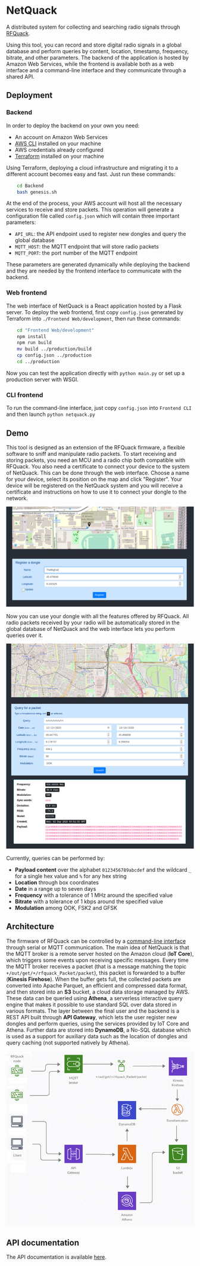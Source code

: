 # NetQuack

A distributed system for collecting and searching radio signals through [RFQuack](https://github.com/rfquack/RFQuack).

Using this tool, you can record and store digital radio signals in a global database and perform queries by content, location, timestamp, frequency, bitrate, and other parameters.
The backend of the application is hosted by Amazon Web Services, while the frontend is available both as a web interface and a command-line interface and they communicate through a shared API.

## Deployment

### Backend

In order to deploy the backend on your own you need:

* An account on Amazon Web Services
* [AWS CLI](https://docs.aws.amazon.com/cli/latest/userguide/cli-chap-install.html) installed on your machine
* AWS credentials already configured
* [Terraform](https://www.terraform.io/downloads.html) installed on your machine

Using Terraform, deploying a cloud infrastructure and migrating it to a different account becomes easy and fast. Just run these commands:
```bash
    cd Backend
    bash genesis.sh
```

At the end of the process, your AWS account will host all the necessary services to receive and store packets.
This operation will generate a configuration file called ```config.json``` which will contain three important parameters: 
* ```API_URL```: the API endpoint used to register new dongles and query the global database
* ```MQTT_HOST```: the MQTT endpoint that will store radio packets
* ```MQTT_PORT```: the port number of the MQTT endpoint

These parameters are generated dynamically while deploying the backend and they are needed by the frontend interface to communicate with the backend.

### Web frontend

The web interface of NetQuack is a React application hosted by a Flask server. To deploy the web frontend, first copy ```config.json``` generated by Terraform into ```./Frontend Web/development```, then run these commands:
```bash
    cd "Frontend Web/development"
    npm install
    npm run build
    mv build ../production/build
    cp config.json ../production
    cd ../production
```

Now you can test the application directly with ```python main.py``` or set up a production server with WSGI.

### CLI frontend

To run the command-line interface, just copy ```config.json``` into ```Frontend CLI``` and then launch ```python netquack.py```

## Demo

This tool is designed as an extension of the RFQuack firmware, a flexible software to sniff and manipulate radio packets. To start receiving and storing packets, you need an MCU and a radio chip both compatible with RFQuack. You also need a certificate to connect your device to the system of NetQuack. This can be done through the web interface.
Choose a name for your device, select its position on the map and click "Register". Your device will be registered on the NetQuack system and you will receive a certificate and instructions on how to use it to connect your dongle to the network.

![image info](./Pictures/register.png)

Now you can use your dongle with all the features offered by RFQuack. All radio packets received by your radio will be automatically stored in the global database of NetQuack and the web interface lets you perform queries over it.

![image info](./Pictures/query.png)

Currently, queries can be performed by:
* **Payload content** over the alphabet ```0123456789abcdef``` and the wildcard ```_``` for a single hex value and ```%``` for any hex string
* **Location** through box coordinates
* **Date** in a range up to seven days
* **Frequency** with a tolerance of 1 MHz around the specified value
* **Bitrate** with a tolerance of 1 kbps around the specified value
* **Modulation** among OOK, FSK2 and GFSK

## Architecture

The firmware of RFQuack can be controlled by a [command-line interface](https://github.com/rfquack/RFQuack-cli) through serial or MQTT communication. The main idea of NetQuack is that the MQTT broker is a remote server hosted on the Amazon cloud (**IoT Core**), which triggers some events upon receiving specific messages.
Every time the MQTT broker receives a packet (that is a message matching the topic ```+/out/get/+/rfquack_Packet/packet```), this packet is forwarded to a buffer (**Kinesis Firehose**). When the buffer gets full, the collected packets are converted into Apache Parquet, an efficient and compressed data format, and then stored into an **S3** bucket, a cloud data storage managed by AWS.
These data can be queried using **Athena**, a serverless interactive query engine that makes it possible to use standard SQL over data stored in various formats.
The layer between the final user and the backend is a REST API built through **API Gateway**, which lets the user register new dongles and perform queries, using the services provided by IoT Core and Athena.
Further data are stored into **DynamoDB**, a No-SQL database which is used as a support for auxiliary data such as the location of dongles and query caching (not supported natively by Athena).

![image info](./Pictures/architecture.png)

## API documentation

The API documentation is available [here](https://app.swaggerhub.com/apis-docs/FiorixF1/netquack-api/1.0).
